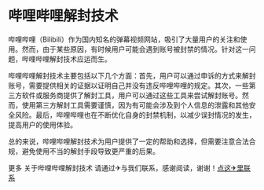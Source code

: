 # 哔哩哔哩解封技术

哔哩哔哩（Bilibili）作为国内知名的弹幕视频网站，吸引了大量用户的关注和使用。然而，由于某些原因，有时候用户可能会遇到账号被封禁的情况。针对这一问题，哔哩哔哩解封技术应运而生。

哔哩哔哩解封技术主要包括以下几个方面：首先，用户可以通过申诉的方式来解封账号，需要提供相关的证据以证明自己并没有违反哔哩哔哩的规定。其次，一些第三方软件或服务商提供了解封工具，用户可以通过这些工具来尝试解封账号。然而，使用第三方解封工具需要谨慎，因为有可能会涉及到个人信息的泄露和其他安全风险。最后，哔哩哔哩也在不断优化自身的封禁机制，以减少误封情况的发生，提高用户的使用体验。

总的来说，哔哩哔哩解封技术为用户提供了一定的帮助和选择，但需要注意合法合规，避免使用不当的解封手段导致更严重的后果。

更多 关于哔哩哔哩解封技术 请通过✈与我们联系，感谢阅读，谢谢！[点这✈里联系](https://w.k02.cc)